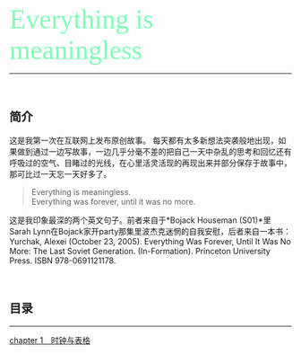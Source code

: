 <font face="微软雅黑" color="#82FDB8" size="7">Everything is meaningless</font>

---
<br />

## 简介

这是我第一次在互联网上发布原创故事。
每天都有太多新想法突袭般地出现，如果做到通过一边写故事，一边几乎分毫不差的把自己一天中杂乱的思考和回忆还有呼吸过的空气、目睹过的光线，在心里活灵活现的再现出来并部分保存于故事中，那可比过一天忘一天好多了。
>Everything is meaningless. <br />
>Everything was forever, until it was no more.

这是我印象最深的两个英文句子。前者来自于*Bojack Houseman (S01)*里Sarah Lynn在Bojack家开party那集里波杰克迷惘的自我安慰，后者来自一本书：  Yurchak, Alexei (October 23, 2005). Everything Was Forever, Until It Was No More: The Last Soviet Generation. (In-Formation). Princeton University Press. ISBN 978-0691121178.

<br />

## 目录

---
[chapter 1&emsp;时钟与表格](https://qq14.github.io/时钟与表格 "chapter 1")


